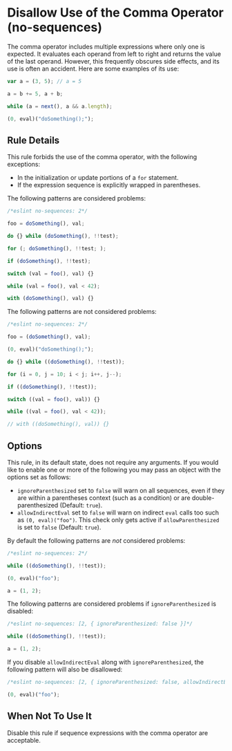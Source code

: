 # Disallow Use of the Comma Operator (no-sequences)

The comma operator includes multiple expressions where only one is expected. It evaluates each operand from left to right and returns the value of the last operand. However, this frequently obscures side effects, and its use is often an accident. Here are some examples of its use:

```js
var a = (3, 5); // a = 5

a = b += 5, a + b;

while (a = next(), a && a.length);

(0, eval)("doSomething();");
```

## Rule Details

This rule forbids the use of the comma operator, with the following exceptions:

* In the initialization or update portions of a `for` statement.
* If the expression sequence is explicitly wrapped in parentheses.

The following patterns are considered problems:

```js
/*eslint no-sequences: 2*/

foo = doSomething(), val;

do {} while (doSomething(), !!test);

for (; doSomething(), !!test; );

if (doSomething(), !!test);

switch (val = foo(), val) {}

while (val = foo(), val < 42);

with (doSomething(), val) {}
```

The following patterns are not considered problems:

```js
/*eslint no-sequences: 2*/

foo = (doSomething(), val);

(0, eval)("doSomething();");

do {} while ((doSomething(), !!test));

for (i = 0, j = 10; i < j; i++, j--);

if ((doSomething(), !!test));

switch ((val = foo(), val)) {}

while ((val = foo(), val < 42));

// with ((doSomething(), val)) {}
```

## Options

This rule, in its default state, does not require any arguments. If you would like to enable one or more of the following you may pass an object with the options set as follows:

* `ignoreParenthesized` set to `false` will warn on all sequences, even if they are within a parentheses context (such as a condition) or are double-parenthesized (Default: `true`).
* `allowIndirectEval` set to `false` will warn on indirect `eval` calls too such as `(0, eval)("foo")`. This check only gets active if `allowParenthesized` is set to `false` (Default: `true`).

By default the following patterns are _not_ considered problems:

```js
/*eslint no-sequences: 2*/

while ((doSomething(), !!test));

(0, eval)("foo");

a = (1, 2);

```

The following patterns are considered problems if `ignoreParenthesized` is disabled:

```js
/*eslint no-sequences: [2, { ignoreParenthesized: false }]*/

while ((doSomething(), !!test));

a = (1, 2);
```

If you disable `allowIndirectEval` along with `ignoreParenthesized`, the following pattern will also be disallowed:

```js
/*eslint no-sequences: [2, { ignoreParenthesized: false, allowIndirectEval: false }]*/

(0, eval)("foo");
```


## When Not To Use It

Disable this rule if sequence expressions with the comma operator are acceptable.
